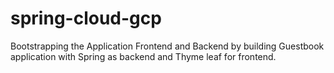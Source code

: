 # spring-cloud-gcp
Bootstrapping the Application Frontend and Backend by building Guestbook application with Spring as backend and Thyme leaf for frontend.
